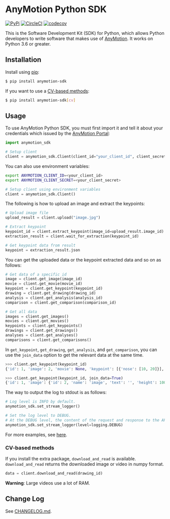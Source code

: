 # AnyMotion Python SDK

[![PyPi][pypi-version]][pypi] [![CircleCI][ci-status]][ci] [![codecov][codecov-status]][codecov]

This is the Software Development Kit (SDK) for Python, which allows Python developers to write software that makes use of [AnyMotion](https://anymotion.nttpc.co.jp).
It works on Python 3.6 or greater.

## Installation

Install using [pip](https://pip.pypa.io/en/stable/quickstart/):

```sh
$ pip install anymotion-sdk
```

If you want to use a [CV-based methods](#CV-based-methods):

```sh
$ pip install anymotion-sdk[cv]
```

## Usage

To use AnyMotion Python SDK, you must first import it and tell it about your credentials which issued by the [AnyMotion Portal](https://portal.anymotion.jp/):

```py
import anymotion_sdk

# Setup client
client = anymotion_sdk.Client(client_id="your_client_id", client_secret="your_client_secret")
```

You can also use environment variables:

```sh
export ANYMOTION_CLIENT_ID=<your_client_id>
export ANYMOTION_CLIENT_SECRET=<your_client_secret>
```

```py
# Setup client using environment variables
client = anymotion_sdk.Client()
```

The following is how to upload an image and extract the keypoints:

```py
# Upload image file
upload_result = client.upload("image.jpg")

# Extract keypoint
keypoint_id = client.extract_keypoint(image_id=upload_result.image_id)
extraction_result = client.wait_for_extraction(keypoint_id)

# Get keypoint data from result
keypoint = extraction_result.json
```

You can get the uploaded data or the keypoint extracted data and so on as follows:

```py
# Get data of a specific id
image = client.get_image(image_id)
movie = client.get_movie(movie_id)
keypoint = client.get_keypoint(keypoint_id)
drawing = client.get_drawing(drawing_id)
analysis = client.get_analysis(analysis_id)
comparison = client.get_comparison(comparison_id)

# Get all data
images = client.get_images()
movies = client.get_movies()
keypoints = client.get_keypoints()
drawings = client.get_drawings()
analyses = client.get_analyses()
comparisons = client.get_comparisons()
```

In `get_keypoint`, `get_drawing`, `get_analysis`, and `get_comparison`, you can use the `join_data` option to get the relevant data at the same time.

```py
>>> client.get_keypoint(keypoint_id)
{'id': 1, 'image': 2, 'movie': None, 'keypoint': [{'nose': [10, 20]}], 'execStatus': 'SUCCESS', 'failureDetail': None, 'createdAt': '2020-01-01T00:00:00.000000Z', 'updatedAt': '2020-01-01T00:00:00.000000Z'}

>>> client.get_keypoint(keypoint_id, join_data=True)
{'id': 1, 'image': {'id': 2, 'name': 'image', 'text': '', 'height': 100, 'width': 100, 'contentMd5': 'ecWkdCSrnBa9+EYREt/fbg==', 'createdAt': '2020-01-01T00:00:00.000000Z', 'updatedAt': '2020-01-01T00:00:00.000000Z'}, 'movie': None, 'keypoint': [{'nose': [10, 20]}], 'execStatus': 'SUCCESS', 'failureDetail': None, 'createdAt': '2020-01-01T00:00:00.000000Z', 'updatedAt': '2020-01-01T00:00:00.000000Z'}
```

The way to output the log to stdout is as follows:

```py
# Log level is INFO by default.
anymotion_sdk.set_stream_logger()

# Set the log level to DEBUG.
# At the DEBUG level, the content of the request and response to the API is output.
anymotion_sdk.set_stream_logger(level=logging.DEBUG)
```

For more examples, see [here](https://github.com/nttpc/anymotion-examples).

### CV-based methods

If you install the extra package, `download_and_read` is available.
`download_and_read` returns the downloaded image or video in numpy format.

```py
data = client.download_and_read(drawing_id)
```

**Warning**: Large videos use a lot of RAM.

## Change Log

See [CHANGELOG.md](CHANGELOG.md).

[pypi]: https://pypi.org/project/anymotion-sdk
[pypi-version]: https://img.shields.io/pypi/v/anymotion-sdk
[ci]: https://circleci.com/gh/nttpc/anymotion-python-sdk
[ci-status]: https://circleci.com/gh/nttpc/anymotion-python-sdk/tree/master.svg?style=shield&circle-token=b9824650553efb30dabe07e3ab2b140ae2efa60c
[codecov]: https://codecov.io/gh/nttpc/anymotion-python-sdk
[codecov-status]: https://codecov.io/gh/nttpc/anymotion-python-sdk/branch/master/graph/badge.svg?token=5QG7KUBZ7K
